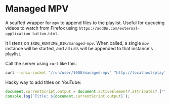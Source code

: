 # Managed MPV

A scuffed wrapper for `mpv` to append files to the playlist. Useful for queueing videos to watch from Firefox using `https://add0n.com/external-application-button.html`.

It listens on `$XDG_RUNTIME_DIR/managed-mpv`. When called, a single `mpv` instance will be started, and all urls will be appended to that instance's playlist.

Call the server using `curl` like this:

```bash
curl --unix-socket "/run/user/1000/managed-mpv" "http://localhost/play" -G --data-urlencode "url=$URL" --data-urlencode "title=$TITLE"
```

Hacky way to add titles on YouTube:

```javascript
document.currentScript.output = document.activeElement?.attributes?.["title"]?.value ?? document.activeElement?.attributes?.["aria-label"]?.value ?? document.title;
console.log(`Title: ${document.currentScript.output}`);
```
